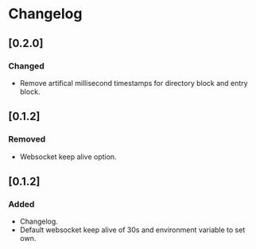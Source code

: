 # Changelog

## [0.2.0]

### Changed

-   Remove artifical millisecond timestamps for directory block and entry block.

## [0.1.2]

### Removed

-   Websocket keep alive option.

## [0.1.2]

### Added

-   Changelog.
-   Default websocket keep alive of 30s and environment variable to set own.

